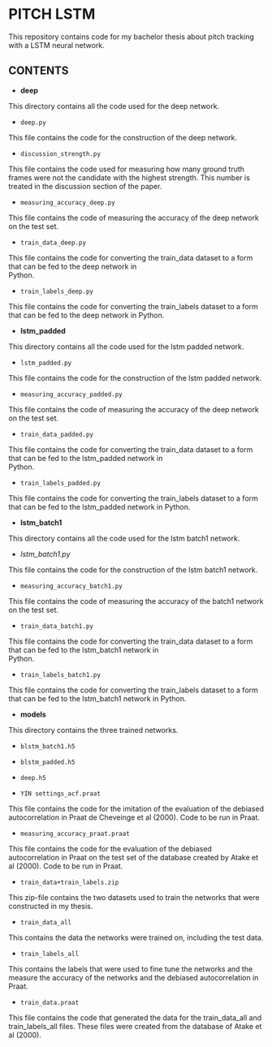 # PITCH LSTM
This repository contains code for my bachelor thesis about pitch tracking with a LSTM neural network.

## CONTENTS

* **deep**

This directory contains all the code used for the deep network. 

 * `deep.py`

 This file contains the code for the construction of the deep network.

 * `discussion_strength.py`

 This file contains the code used for measuring how many ground truth frames were not the candidate with the highest            strength. This number is treated in the discussion section of the paper.

 * `measuring_accuracy_deep.py`

 This file contains the code of measuring the accuracy of the deep network on the test set.

 * `train_data_deep.py`

 This file contains the code for converting the train_data dataset to a form that can be fed to the deep network in  
 Python.

 * `train_labels_deep.py`

 This file contains the code for converting the train_labels dataset to a form that can be fed to the deep network in
 Python.   
     
* **lstm_padded**

This directory contains all the code used for the lstm padded network. 

 * `lstm_padded.py`

 This file contains the code for the construction of the lstm padded network.

 * `measuring_accuracy_padded.py`

 This file contains the code of measuring the accuracy of the deep network on the test set.

 * `train_data_padded.py`

 This file contains the code for converting the train_data dataset to a form that can be fed to the lstm_padded network in  
 Python.

 * `train_labels_padded.py`

 This file contains the code for converting the train_labels dataset to a form that can be fed to the lstm_padded network
 in Python.
     
* **lstm_batch1**

This directory contains all the code used for the lstm batch1 network. 

 * *lstm_batch1.py*

 This file contains the code for the construction of the lstm batch1 network.

 * `measuring_accuracy_batch1.py`

 This file contains the code of measuring the accuracy of the batch1 network on the test set.

 * `train_data_batch1.py`

 This file contains the code for converting the train_data dataset to a form that can be fed to the lstm_batch1 network in  
 Python.

 * `train_labels_batch1.py`

 This file contains the code for converting the train_labels dataset to a form that can be fed to the lstm_batch1 network
 in Python.
     
* **models**

This directory contains the three trained networks.

 * `blstm_batch1.h5`
 * `blstm_padded.h5`
 * `deep.h5`

* `YIN settings_acf.praat`

This file contains the code for the imitation of the evaluation of the debiased autocorrelation in Praat de Cheveinge et al (2000). Code to be run in Praat.

* `measuring_accuracy_praat.praat`

This file contains the code for the evaluation of the debiased autocorrelation in Praat on the test set of the database created by Atake et al (2000). Code to be run in Praat.

* `train_data+train_labels.zip`

This zip-file contains the two datasets used to train the networks that were constructed in my thesis. 

 * `train_data_all`

 This contains the data the networks were trained on, including the test data. 

 * `train_labels_all`

 This contains the labels that were used to fine tune the networks and the measure the accuracy of the networks and the         debiased autocorrelation in Praat.
    
* `train_data.praat`

This file contains the code that generated the data for the train_data_all and train_labels_all files. These files were created from the database of Atake et al (2000).

